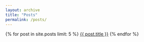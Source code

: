 ```yaml
---
layout: archive
title: "Posts"
permalink: /posts/
---
```


{% for post in site.posts limit: 5 %}
  [{{ post.title }}]({{post.url}})
{% endfor %}
